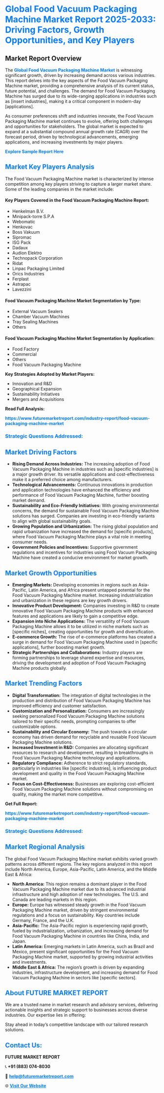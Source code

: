 <h1 style="color: #007BFF;">Global Food Vacuum Packaging Machine Market Report 2025-2033: Driving Factors, Growth Opportunities, and Key Players</h1>

<section id="overview">
<h2>Market Report Overview</h2>
<p>The <a href="https://www.futuremarketreport.com/industry-report/food-vacuum-packaging-machine-market" style="color: #007BFF; text-decoration: none;"><strong>Global Food Vacuum Packaging Machine Market</strong></a> is witnessing significant growth, driven by increasing demand across various industries. This report delves into the key aspects of the Food Vacuum Packaging Machine market, providing a comprehensive analysis of its current status, future potential, and challenges. The demand for Food Vacuum Packaging Machine has surged due to its wide-ranging applications in industries such as [insert industries], making it a critical component in modern-day [applications].</p>
<p>As consumer preferences shift and industries innovate, the Food Vacuum Packaging Machine market continues to evolve, offering both challenges and opportunities for stakeholders. The global market is expected to expand at a substantial compound annual growth rate (CAGR) over the forecast period, driven by technological advancements, emerging applications, and increasing investments by major players.</p>
</section>

<section id="overview">
<p><a href="https://www.futuremarketreport.com/request-sample/reportId=124485" style="color: #007BFF; text-decoration: none;"><strong>Explore Sample Report Here</strong></a></p>
</section>

<section id="key-players">
<h2 style="color: #007BFF;">Market Key Players Analysis</h2>
<p>The Food Vacuum Packaging Machine market is characterized by intense competition among key players striving to capture a larger market share. Some of the leading companies in the market include:</p>
<h4>Key Players Covered in the Food Vacuum Packaging Machine Report:</h4>
<ul><li>Henkelman B.V.</li><li>Minipack-torre S.P.A</li><li>Webomatic</li><li>Henkovac</li><li>Boss Vakuum</li><li>Sipromac</li><li>ISG Pack</li><li>Dadaux</li><li>Audion Elektro</li><li>Technopack Corporation</li><li>Ridat</li><li>Linpac Packaging Limited</li><li>Orics Industries</li><li>Ferplast</li><li>Astrapac</li><li>Lavezzini</li></ul>
<h4>Food Vacuum Packaging Machine Market Segmentation by Type:</h4>
<ul><li>External Vacuum Sealers</li><li>Chamber Vacuum Machines</li><li>Tray Sealing Machines</li><li>Others</li></ul>

<h4>Food Vacuum Packaging Machine Market Segmentation by Application:</h4>
<ul><li>Food Factory</li><li>Commercial</li><li>Others</li><li>Food Vacuum Packaging Machine</li></ul>
<p><strong>Key Strategies Adopted by Market Players:</strong></p>
<ul>
<li>Innovation and R&D</li>
<li>Geographical Expansion</li>
<li>Sustainability Initiatives</li>
<li>Mergers and Acquisitions</li>
</ul>
</section>

<section>
<p><strong>Read Full Analysis: </strong></p><a href="https://www.futuremarketreport.com/industry-report/food-vacuum-packaging-machine-market" style="color: #007BFF; text-decoration: none;"><strong>https://www.futuremarketreport.com/industry-report/food-vacuum-packaging-machine-market</strong></a>
<h3 style="color: #007BFF;">Strategic Questions Addressed:</h3>
</section>

<section id="driving-factors">
<h2 style="color: #007BFF;">Market Driving Factors</h2>
<ul>
<li><strong>Rising Demand Across Industries:</strong> The increasing adoption of Food Vacuum Packaging Machine in industries such as [specific industries] is a major growth driver. Its versatile applications and cost-effectiveness make it a preferred choice among manufacturers.</li>
<li><strong>Technological Advancements:</strong> Continuous innovations in production and application technologies have enhanced the efficiency and performance of Food Vacuum Packaging Machine, further boosting market demand.</li>
<li><strong>Sustainability and Eco-Friendly Initiatives:</strong> With growing environmental concerns, the demand for sustainable Food Vacuum Packaging Machine solutions has surged. Companies are investing in eco-friendly variants to align with global sustainability goals.</li>
<li><strong>Growing Population and Urbanization:</strong> The rising global population and rapid urbanization have increased the demand for [specific products], where Food Vacuum Packaging Machine plays a vital role in meeting consumer needs.</li>
<li><strong>Government Policies and Incentives:</strong> Supportive government regulations and incentives for industries using Food Vacuum Packaging Machine have created a conducive environment for market growth.</li>
</ul>
</section>

<section id="growth-opportunities">
<h2 style="color: #007BFF;">Market Growth Opportunities</h2>
<ul>
<li><strong>Emerging Markets:</strong> Developing economies in regions such as Asia-Pacific, Latin America, and Africa present untapped potential for the Food Vacuum Packaging Machine market. Increasing industrialization and urbanization in these regions are key growth drivers.</li>
<li><strong>Innovative Product Development:</strong> Companies investing in R&D to create innovative Food Vacuum Packaging Machine products with enhanced features and applications are likely to gain a competitive edge.</li>
<li><strong>Expansion into Niche Applications:</strong> The versatility of Food Vacuum Packaging Machine allows it to be utilized in niche markets such as [specific niches], creating opportunities for growth and diversification.</li>
<li><strong>E-commerce Growth:</strong> The rise of e-commerce platforms has created a surge in demand for Food Vacuum Packaging Machine used in [specific applications], further boosting market growth.</li>
<li><strong>Strategic Partnerships and Collaborations:</strong> Industry players are forming partnerships to leverage shared expertise and resources, driving the development and adoption of Food Vacuum Packaging Machine products globally.</li>
</ul>
</section>

<section id="trending-factors">
<h2 style="color: #007BFF;">Market Trending Factors</h2>
<ul>
<li><strong>Digital Transformation:</strong> The integration of digital technologies in the production and distribution of Food Vacuum Packaging Machine has improved efficiency and customer satisfaction.</li>
<li><strong>Customization and Personalization:</strong> Consumers are increasingly seeking personalized Food Vacuum Packaging Machine solutions tailored to their specific needs, prompting companies to offer customizable options.</li>
<li><strong>Sustainability and Circular Economy:</strong> The push towards a circular economy has driven demand for recyclable and reusable Food Vacuum Packaging Machine solutions.</li>
<li><strong>Increased Investment in R&D:</strong> Companies are allocating significant resources to research and development, resulting in breakthroughs in Food Vacuum Packaging Machine technology and applications.</li>
<li><strong>Regulatory Compliance:</strong> Adherence to strict regulatory standards, particularly in industries like [specific industries], is influencing product development and quality in the Food Vacuum Packaging Machine market.</li>
<li><strong>Focus on Cost-Effectiveness:</strong> Businesses are exploring cost-efficient Food Vacuum Packaging Machine solutions without compromising on quality, making the market more competitive.</li>
</ul>
</section>

<section>
<p><strong>Get Full Report: </strong></p><a href="https://www.futuremarketreport.com/industry-report/food-vacuum-packaging-machine-market" style="color: #007BFF; text-decoration: none;"><strong>https://www.futuremarketreport.com/industry-report/food-vacuum-packaging-machine-market</strong></a>
<h3 style="color: #007BFF;">Strategic Questions Addressed:</h3>
</section>


<section id="regional-analysis">
<h2 style="color: #007BFF;">Market Regional Analysis</h2>
<p>The global Food Vacuum Packaging Machine market exhibits varied growth patterns across different regions. The key regions analyzed in this report include North America, Europe, Asia-Pacific, Latin America, and the Middle East & Africa:</p>
<ul>
<li><strong>North America:</strong> This region remains a dominant player in the Food Vacuum Packaging Machine market due to its advanced industrial infrastructure and high adoption of new technologies. The U.S. and Canada are leading markets in this region.</li>
<li><strong>Europe:</strong> Europe has witnessed steady growth in the Food Vacuum Packaging Machine market, driven by stringent environmental regulations and a focus on sustainability. Key countries include Germany, France, and the U.K.</li>
<li><strong>Asia-Pacific:</strong> The Asia-Pacific region is experiencing rapid growth, fueled by industrialization, urbanization, and increasing demand for Food Vacuum Packaging Machine in countries like China, India, and Japan.</li>
<li><strong>Latin America:</strong> Emerging markets in Latin America, such as Brazil and Mexico, present significant opportunities for the Food Vacuum Packaging Machine market, supported by growing industrial activities and investments.</li>
<li><strong>Middle East & Africa:</strong> The region’s growth is driven by expanding industries, infrastructure development, and increasing demand for Food Vacuum Packaging Machine in sectors like [specific sectors].</li>
</ul>
</section>

<footer>
<h2 style="color: #007BFF;">About FUTURE MARKET REPORT</h2>
<p>We are a trusted name in market research and advisory services, delivering actionable insights and strategic support to businesses across diverse industries. Our expertise lies in offering:</p>

<p>Stay ahead in today’s competitive landscape with our tailored research solutions.</p>

<h2 style="color: #007BFF;">Contact Us:</h2>
<p><strong>FUTURE MARKET REPORT</strong></p>
<p>📞 <strong>+91 (883) 074-8030</strong></p>
<p>📧 <strong><a href="mailto:help@futuremarketreport.com" style="color: #007BFF;">help@futuremarketreport.com</a></strong></p>
<p>🌐 <strong><a href="https://www.futuremarketreport.com/" style="color: #007BFF;">Visit Our Website</a></strong></p>
</footer>